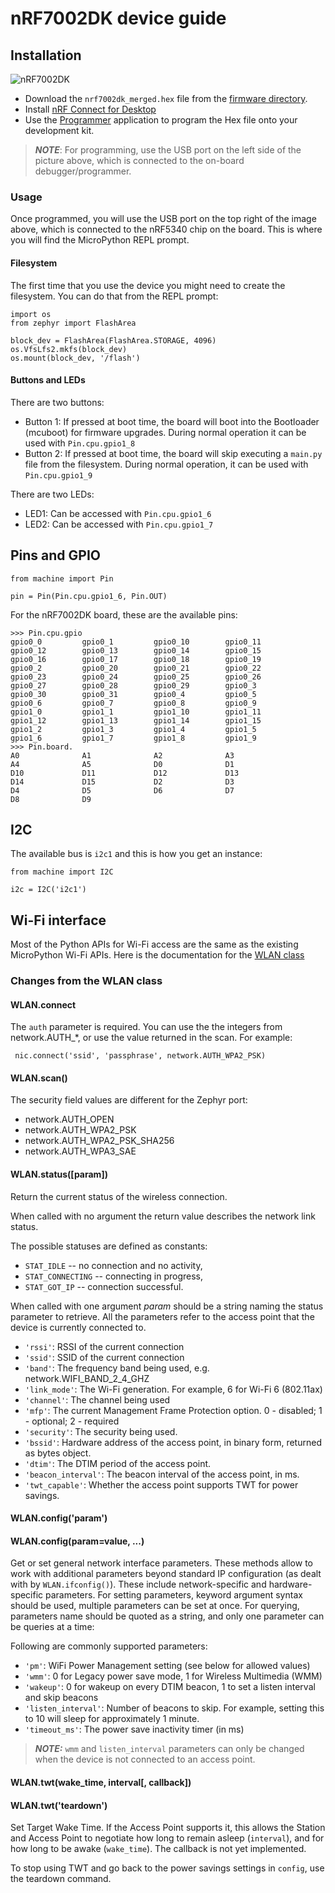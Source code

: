 # nRF7002DK device guide

## Installation

![nRF7002DK](https://developer.nordicsemi.com/nRF_Connect_SDK/doc/latest/nrf/_images/nRF70dk.png)

- Download the `nrf7002dk_merged.hex` file from the [firmware directory](/firmware/).
- Install [nRF Connect for Desktop](https://www.nordicsemi.com/Products/Development-tools/nrf-connect-for-desktop) 
- Use the [Programmer](https://infocenter.nordicsemi.com/topic/ug_nc_programmer/UG/nrf_connect_programmer/ncp_application_overview.html?cp=11_3_2_2) application to program the Hex file onto your development kit.
> **_NOTE_**: For programming, use the USB port on the left side of the picture above, which is connected to the on-board debugger/programmer.

### Usage

Once programmed, you will use the USB port on the top right of the image above, which is connected to the nRF5340 chip on the board. This is where you will find the MicroPython REPL prompt.

#### Filesystem

The first time that you use the device you might need to create the filesystem. You can do that from the REPL prompt:

    import os
    from zephyr import FlashArea

    block_dev = FlashArea(FlashArea.STORAGE, 4096)
    os.VfsLfs2.mkfs(block_dev)
    os.mount(block_dev, '/flash')

#### Buttons and LEDs

There are two buttons:
- Button 1: If pressed at boot time, the board will boot into the Bootloader (mcuboot) for firmware upgrades. During normal operation it can be used with `Pin.cpu.gpio1_8`
- Button 2: If pressed at boot time, the board will skip executing a `main.py` file from the filesystem. During normal operation, it can be used with `Pin.cpu.gpio1_9`

There are two LEDs:
- LED1: Can be accessed with `Pin.cpu.gpio1_6`
- LED2: Can be accessed with `Pin.cpu.gpio1_7`


## Pins and GPIO

    from machine import Pin

    pin = Pin(Pin.cpu.gpio1_6, Pin.OUT)

For the nRF7002DK board, these are the available pins:

    >>> Pin.cpu.gpio
    gpio0_0         gpio0_1         gpio0_10        gpio0_11
    gpio0_12        gpio0_13        gpio0_14        gpio0_15
    gpio0_16        gpio0_17        gpio0_18        gpio0_19
    gpio0_2         gpio0_20        gpio0_21        gpio0_22
    gpio0_23        gpio0_24        gpio0_25        gpio0_26
    gpio0_27        gpio0_28        gpio0_29        gpio0_3
    gpio0_30        gpio0_31        gpio0_4         gpio0_5
    gpio0_6         gpio0_7         gpio0_8         gpio0_9
    gpio1_0         gpio1_1         gpio1_10        gpio1_11
    gpio1_12        gpio1_13        gpio1_14        gpio1_15
    gpio1_2         gpio1_3         gpio1_4         gpio1_5
    gpio1_6         gpio1_7         gpio1_8         gpio1_9
    >>> Pin.board.
    A0              A1              A2              A3
    A4              A5              D0              D1
    D10             D11             D12             D13
    D14             D15             D2              D3
    D4              D5              D6              D7
    D8              D9

## I2C

The available bus is `i2c1` and this is how you get an instance:

    from machine import I2C

    i2c = I2C('i2c1')

## Wi-Fi interface

Most of the Python APIs for Wi-Fi access are the same as the existing MicroPython Wi-Fi APIs. Here is the documentation for the [WLAN class](https://docs.micropython.org/en/latest/library/network.WLAN.html)

### Changes from the WLAN class


#### WLAN.connect

The `auth` parameter is required. You can use the the integers from network.AUTH_*, or use the value returned in the scan. For example:

     nic.connect('ssid', 'passphrase', network.AUTH_WPA2_PSK)


#### WLAN.scan()

The security field values are different for the Zephyr port:

* network.AUTH_OPEN
* network.AUTH_WPA2_PSK
* network.AUTH_WPA2_PSK_SHA256
* network.AUTH_WPA3_SAE

#### WLAN.status([param])

Return the current status of the wireless connection.

When called with no argument the return value describes the network 
link status.

The possible statuses are defined as constants:

* ``STAT_IDLE`` -- no connection and no activity,
* ``STAT_CONNECTING`` -- connecting in progress,
* ``STAT_GOT_IP`` -- connection successful.

When called with one argument *param* should be a string naming the status parameter to retrieve. All the parameters refer to the access point that the device is currently connected to.

* ``'rssi'``: RSSI of the current connection
* ``'ssid'``: SSID of the current connection
* ``'band'``: The frequency band being used, e.g. network.WIFI_BAND_2_4_GHZ
* ``'link_mode'``: The Wi-Fi generation. For example, 6 for Wi-Fi 6 (802.11ax)
* ``'channel'``: The channel being used
* ``'mfp'``: The current Management Frame Protection option. 0 - disabled; 1 - optional; 2 - required
* ``'security'``: The security being used.
* ``'bssid'``: Hardware address of the access point, in binary form, returned as bytes object.
* ``'dtim'``: The DTIM period of the access point.
* ``'beacon_interval'``: The beacon interval of the access point, in ms.
* ``'twt_capable'``: Whether the access point supports TWT for power savings.



#### WLAN.config('param')
#### WLAN.config(param=value, ...)

Get or set general network interface parameters. These methods allow to work
with additional parameters beyond standard IP configuration (as dealt with by
`WLAN.ifconfig()`). These include network-specific and hardware-specific
parameters. For setting parameters, keyword argument syntax should be used,
multiple parameters can be set at once. For querying, parameters name should
be quoted as a string, and only one parameter can be queries at a time:


Following are commonly supported parameters:

* ```'pm'```: WiFi Power Management setting (see below for allowed values)
* ```'wmm'```: 0 for Legacy power save mode, 1 for Wireless Multimedia (WMM)
* ```'wakeup'```: 0 for wakeup on every DTIM beacon, 1 to set a listen interval and skip beacons
* ```'listen_interval'```: Number of beacons to skip. For example, setting this to 10 will sleep for approximately 1 minute.
* ```'timeout_ms'```: The power save inactivity timer (in ms)          

> **_NOTE:_** ``wmm`` and ``listen_interval`` parameters can only be changed when the device is not connected to an access point.

#### WLAN.twt(wake_time, interval[, callback])
#### WLAN.twt('teardown')

Set Target Wake Time. If the Access Point supports it, this allows the Station and
Access Point to negotiate how long to remain asleep (``interval``), and for how long
to be awake (``wake_time``). The callback is not yet implemented.

To stop using TWT and go back to the power savings settings in ``config``, use the
teardown command.

